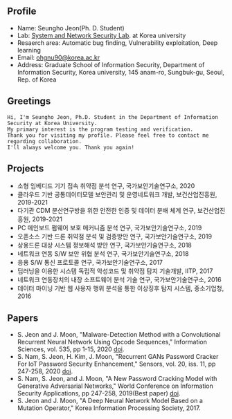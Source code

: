 ## Profile
- Name: Seungho Jeon(Ph. D. Student)
- Lab: [System and Network Security Lab](http://kusystemlab.co.kr/). at Korea university
- Resaerch area: Automatic bug finding, Vulnerability exploitation, Deep learning
- Email: ohgnu90@korea.ac.kr
- Address: Graduate School of Information Security, Department of Information Security, Korea university, 145 anam-ro, Sungbuk-gu, Seoul, Rep. of Korea

## Greetings
```
Hi, I'm Seungho Jeon, Ph.D. Student in the Department of Information Security at Korea University. 
My primary interest is the program testing and verification. 
Thank you for visiting my profile. Please feel free to contact me regarding collaboration. 
I'll always welcome you. Thank you again!
```

## Projects
- 소형 임베디드 기기 접속 취약점 분석 연구, 국가보안기술연구소, 2020
- 클라우드 기반 공통데이터모델 보안관리 및 운영네트워크 개발, 보건산업진흥원, 2019-2021
- 다기관 CDM 분산연구방을 위한 안전한 인증 및 데이터 분배 체계 연구, 보건산업진흥원, 2019-2021
- PC 메인보드 펌웨어 보호 메커니즘 분석 연구, 국가보안기술연구소, 2019
- 오픈소스 기반 드론 취약점 분석 및 검증방안 연구, 국가보안기술연구소, 2019
- 상용드론 대상 시스템 정보해석 방안 연구, 국가보안기술연구소, 2018
- 네트워크 연동 S/W 보안 위협 분석 연구, 국가보안기술연구소, 2018
- 응용 S/W 통신 프로토콜 연구, 국가보안기술연구소, 2017
- 딥러닝을 이용한 시스템 독립적 악성코드 및 취약점 탐지 기술개발, IITP, 2017
- 네트워크 연동장치의 내장 소프트웨어 분석 기술 연구, 국가보안기술연구소, 2016
- 데이터 마이닝 기반 웹 사용자 행위 분석을 통한 이상징후 탐지 시스템, 중소기업청, 2016

## Papers
- S. Jeon and J. Moon, "Malware-Detection Method with a Convolutional Recurrent Neural Network Using Opcode Sequences," Information Sciences, vol. 535, pp 1-15, 2020 [doi](https://doi.org/10.1016/j.ins.2020.05.026).
- S. Nam, S. Jeon, H. Kim, J. Moon, "Recurrent GANs Password Cracker For IoT Password Security Enhancement," Sensors, vol. 20, iss. 11, pp 247-258, 2020 [doi](https://doi.org/10.3390/s20113106).
- S. Nam, S. Jeon, and J. Moon, "A New Password Cracking Model with Generative Adversarial Networks," World Conference on Information Security Applications, pp 247-258, 2019(Best paper) [doi](https://doi.org/10.1007/978-3-030-39303-8_19).
- S. Jeon and J. Moon, "A Deep Neural Network Model Based on a Mutation Operator," Korea Information Processing Society, 2017.

